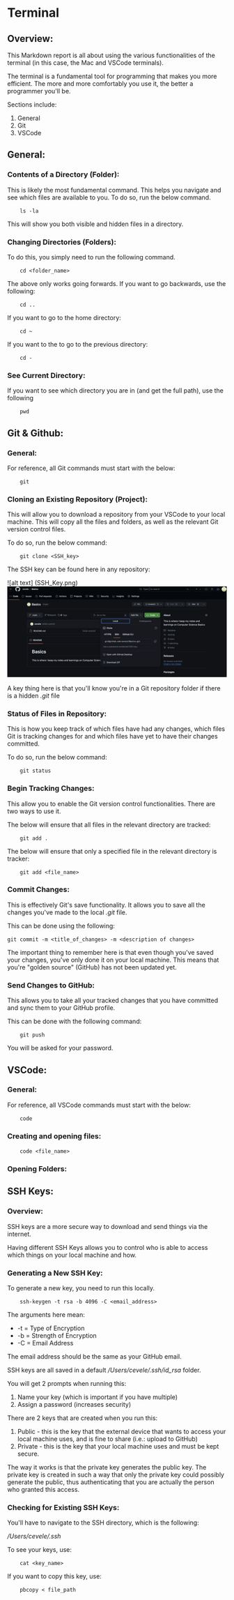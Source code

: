 # Terminal

## Overview:

This Markdown report is all about using the various functionalities of the terminal (in this case, the Mac and VSCode terminals).

The terminal is a fundamental tool for programming that makes you more efficient. The more and more comfortably you use it, the better a programmer you'll be.

Sections include:

1. General
2. Git
3. VSCode

## General:

### Contents of a Directory (Folder):

This is likely the most fundamental command. This helps you navigate and see which files are available to you. To do so, run the below command.

```
    ls -la
```

This will show you both visible and hidden files in a directory.

### Changing Directories (Folders):

To do this, you simply need to run the following command.

```
    cd <folder_name>
```

The above only works going forwards. If you want to go backwards, use the following:

```
    cd ..
```

If you want to go to the home directory:

```
    cd ~
```

If you want to the to go to the previous directory:

```
    cd -
```

### See Current Directory:

If you want to see which directory you are in (and get the full path), use the following

```
    pwd
```

## Git & Github:

### General:

For reference, all Git commands must start with the below:

```
    git
```

### Cloning an Existing Repository (Project):

This will allow you to download a repository from your VSCode to your local machine. This will copy all the files and folders, as well as the relevant Git version control files.

To do so, run the below command:

```
    git clone <SSH_key>
```

The SSH key can be found here in any repository:

![alt text] (SSH_Key.png)
<img src="SSH_key.png" alt="alt text">

A key thing here is that you'll know you're in a Git repository folder if there is a hidden _.git_ file

### Status of Files in Repository:

This is how you keep track of which files have had any changes, which files Git is tracking changes for and which files have yet to have their changes committed.

To do so, run the below command:

```
    git status
```

### Begin Tracking Changes:

This allow you to enable the Git version control functionalities. There are two ways to use it.

The below will ensure that all files in the relevant directory are tracked:

```
    git add .
```

The below will ensure that only a specified file in the relevant directory is tracker:

```
    git add <file_name>
```

### Commit Changes:

This is effectively Git's save functionality. It allows you to save all the changes you've made to the local _.git_ file.

This can be done using the following:

```
git commit -m <title_of_changes> -m <description of changes>
```

The important thing to remember here is that even though you've saved your changes, you've only done it on your local machine. This means that you're "golden source" (GitHub) has not been updated yet.

### Send Changes to GitHub:

This allows you to take all your tracked changes that you have committed and sync them to your GitHub profile.

This can be done with the following command:

```
    git push
```

You will be asked for your password.

## VSCode:

### General:

For reference, all VSCode commands must start with the below:

```
    code
```

### Creating and opening files:

```
    code <file_name>
```

### Opening Folders:

## SSH Keys:

### Overview:

SSH keys are a more secure way to download and send things via the internet.

Having different SSH Keys allows you to control who is able to access which things on your local machine and how.

### Generating a New SSH Key:

To generate a new key, you need to run this locally.

```
    ssh-keygen -t rsa -b 4096 -C <email_address>
```

The arguments here mean:

- -t = Type of Encryption
- -b = Strength of Encryption
- -C = Email Address

The email address should be the same as your GitHub email.

SSH keys are all saved in a default _/Users/cevele/.ssh/id_rsa_ folder.

You will get 2 prompts when running this:

1. Name your key (which is important if you have multiple)
2. Assign a password (increases security)

There are 2 keys that are created when you run this:

1. Public - this is the key that the external device that wants to access your local machine uses, and is fine to share (i.e.: upload to GitHub)
2. Private - this is the key that your local machine uses and must be kept secure.

The way it works is that the private key generates the public key. The private key is created in such a way that only the private key could possibly generate the public, thus authenticating that you are actually the person who granted this access.

### Checking for Existing SSH Keys:

You'll have to navigate to the SSH directory, which is the following:

_/Users/cevele/.ssh_

To see your keys, use:

```
    cat <key_name>
```

If you want to copy this key, use:

```
    pbcopy < file_path
```

